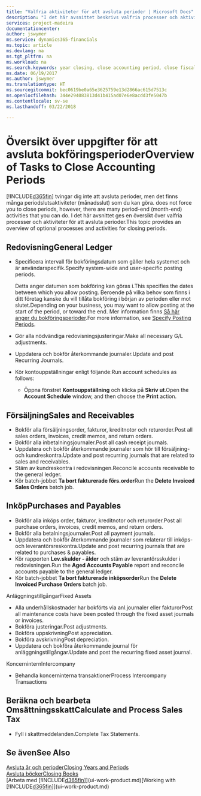 ```yaml
---
title: "Valfria aktiviteter för att avsluta perioder | Microsoft Docs"
description: "I det här avsnittet beskrivs valfria processer och aktiviteter för att avsluta bokföringsperioder i Finance and Operations, Business edition."
services: project-madeira
documentationcenter: 
author: jswymer
ms.service: dynamics365-financials
ms.topic: article
ms.devlang: na
ms.tgt_pltfrm: na
ms.workload: na
ms.search.keywords: year closing, close accounting period, close fiscal year, aging, creditor payments, vendor payments
ms.date: 06/19/2017
ms.author: jswymer
ms.translationtype: HT
ms.sourcegitcommit: bec0619be0a65e3625759e13d2866ac615d7513c
ms.openlocfilehash: 344e294083813d41b415ad07e6e8acdd3fe5047b
ms.contentlocale: sv-se
ms.lasthandoff: 03/22/2018

---
```

# <a name="overview-of-tasks-to-close-accounting-periods"></a><span data-ttu-id="e32e8-103">Översikt över uppgifter för att avsluta bokföringsperioder</span><span class="sxs-lookup"><span data-stu-id="e32e8-103">Overview of Tasks to Close Accounting Periods</span></span>
[!INCLUDE[d365fin](includes/d365fin_md.md)]<span data-ttu-id="e32e8-104"> tvingar dig inte att avsluta perioder, men det finns många periodslutsaktiviteter (månadsslut) som du kan göra.</span><span class="sxs-lookup"><span data-stu-id="e32e8-104"> does not force you to close periods, however, there are many period-end (month-end) activities that you can do.</span></span> <span data-ttu-id="e32e8-105">I det här avsnittet ges en översikt över valfria processer och aktiviteter för att avsluta perioder.</span><span class="sxs-lookup"><span data-stu-id="e32e8-105">This topic provides an overview of optional processes and activities for closing periods.</span></span>  

## <a name="general-ledger"></a><span data-ttu-id="e32e8-106">Redovisning</span><span class="sxs-lookup"><span data-stu-id="e32e8-106">General Ledger</span></span>
* <span data-ttu-id="e32e8-107">Specificera intervall för bokföringsdatum som gäller hela systemet och är användarspecifik.</span><span class="sxs-lookup"><span data-stu-id="e32e8-107">Specify system-wide and user-specific posting periods.</span></span>  

    <span data-ttu-id="e32e8-108">Detta anger datumen som bokföring kan göras i.</span><span class="sxs-lookup"><span data-stu-id="e32e8-108">This specifies the dates between which you allow posting.</span></span> <span data-ttu-id="e32e8-109">Beroende på vilka behov som finns i ditt företag kanske du vill tillåta bokföring i början av perioden eller mot slutet.</span><span class="sxs-lookup"><span data-stu-id="e32e8-109">Depending on your business, you may want to allow posting at the start of the period, or toward the end.</span></span> <span data-ttu-id="e32e8-110">Mer information finns [Så här anger du bokföringsperioder](finance-how-specify-posting-periods.md).</span><span class="sxs-lookup"><span data-stu-id="e32e8-110">For more information, see [Specify Posting Periods](finance-how-specify-posting-periods.md).</span></span>  
* <span data-ttu-id="e32e8-111">Gör alla nödvändiga redovisningsjusteringar.</span><span class="sxs-lookup"><span data-stu-id="e32e8-111">Make all necessary G/L adjustments.</span></span>  
* <span data-ttu-id="e32e8-112">Uppdatera och bokför återkommande journaler.</span><span class="sxs-lookup"><span data-stu-id="e32e8-112">Update and post Recurring Journals.</span></span>  
  <!--* Process Consolidations-->
* <span data-ttu-id="e32e8-113">Kör kontouppställningar enligt följande:</span><span class="sxs-lookup"><span data-stu-id="e32e8-113">Run account schedules as follows:</span></span>  
  * <span data-ttu-id="e32e8-114">Öppna fönstret **Kontouppställning** och klicka på **Skriv ut**.</span><span class="sxs-lookup"><span data-stu-id="e32e8-114">Open the **Account Schedule** window, and then choose the **Print** action.</span></span>  

## <a name="sales-and-receivables"></a><span data-ttu-id="e32e8-115">Försäljning</span><span class="sxs-lookup"><span data-stu-id="e32e8-115">Sales and Receivables</span></span>
* <span data-ttu-id="e32e8-116">Bokför alla försäljningsorder, fakturor, kreditnotor och returorder.</span><span class="sxs-lookup"><span data-stu-id="e32e8-116">Post all sales orders, invoices, credit memos, and return orders.</span></span>  
* <span data-ttu-id="e32e8-117">Bokför alla inbetalningsjournaler.</span><span class="sxs-lookup"><span data-stu-id="e32e8-117">Post all cash receipt journals.</span></span>  
* <span data-ttu-id="e32e8-118">Uppdatera och bokför återkommande journaler som hör till försäljning- och kundreskontra.</span><span class="sxs-lookup"><span data-stu-id="e32e8-118">Update and post recurring journals that are related to sales and receivables.</span></span>  
* <span data-ttu-id="e32e8-119">Stäm av kundreskontra i redovisningen.</span><span class="sxs-lookup"><span data-stu-id="e32e8-119">Reconcile accounts receivable to the general ledger.</span></span>  
* <span data-ttu-id="e32e8-120">Kör batch-jobbet **Ta bort fakturerade förs.order**</span><span class="sxs-lookup"><span data-stu-id="e32e8-120">Run the **Delete Invoiced Sales Orders** batch job.</span></span>  

## <a name="purchases-and-payables"></a><span data-ttu-id="e32e8-121">Inköp</span><span class="sxs-lookup"><span data-stu-id="e32e8-121">Purchases and Payables</span></span>
* <span data-ttu-id="e32e8-122">Bokför alla inköps order, fakturor, kreditnotor och returorder.</span><span class="sxs-lookup"><span data-stu-id="e32e8-122">Post all purchase orders, invoices, credit memos, and return orders.</span></span>  
* <span data-ttu-id="e32e8-123">Bokför alla betalningsjournaler.</span><span class="sxs-lookup"><span data-stu-id="e32e8-123">Post all payment journals.</span></span>  
* <span data-ttu-id="e32e8-124">Uppdatera och bokför återkommande journaler som relaterar till inköps- och leverantörsreskontra.</span><span class="sxs-lookup"><span data-stu-id="e32e8-124">Update and post recurring journals that are related to purchases & payables.</span></span>  
* <span data-ttu-id="e32e8-125">Kör rapporten **Lev.skulder - ålder** och stäm av leverantörsskulder i redovisningen.</span><span class="sxs-lookup"><span data-stu-id="e32e8-125">Run the **Aged Accounts Payable** report and reconcile accounts payable to the general ledger.</span></span>  
* <span data-ttu-id="e32e8-126">Kör batch-jobbet **Ta bort fakturerade inköpsorder**</span><span class="sxs-lookup"><span data-stu-id="e32e8-126">Run the **Delete Invoiced Purchase Orders** batch job.</span></span>  

<span data-ttu-id="e32e8-127">Anläggningstillgångar</span><span class="sxs-lookup"><span data-stu-id="e32e8-127">Fixed Assets</span></span>
* <span data-ttu-id="e32e8-128">Alla underhållskostnader har bokförts via anl.journaler eller fakturor</span><span class="sxs-lookup"><span data-stu-id="e32e8-128">Post all maintenance costs have been posted through the fixed asset journals or invoices.</span></span>
* <span data-ttu-id="e32e8-129">Bokföra justeringar.</span><span class="sxs-lookup"><span data-stu-id="e32e8-129">Post adjustments.</span></span>
* <span data-ttu-id="e32e8-130">Bokföra uppskrivning</span><span class="sxs-lookup"><span data-stu-id="e32e8-130">Post appreciation.</span></span>
* <span data-ttu-id="e32e8-131">Bokföra avskrivning</span><span class="sxs-lookup"><span data-stu-id="e32e8-131">Post depreciation.</span></span>
* <span data-ttu-id="e32e8-132">Uppdatera och bokföra återkommande journal för anläggningstillgångar.</span><span class="sxs-lookup"><span data-stu-id="e32e8-132">Update and post the recurring fixed asset journal.</span></span>

<span data-ttu-id="e32e8-133">Koncernintern</span><span class="sxs-lookup"><span data-stu-id="e32e8-133">Intercompany</span></span>
* <span data-ttu-id="e32e8-134">Behandla koncerninterna transaktioner</span><span class="sxs-lookup"><span data-stu-id="e32e8-134">Process Intercompany Transactions</span></span>

## <a name="calculate-and-process-sales-tax"></a><span data-ttu-id="e32e8-135">Beräkna och bearbeta Omsättningsskatt</span><span class="sxs-lookup"><span data-stu-id="e32e8-135">Calculate and Process Sales Tax</span></span>
* <span data-ttu-id="e32e8-136">Fyll i skattmeddelanden.</span><span class="sxs-lookup"><span data-stu-id="e32e8-136">Complete Tax Statements.</span></span>  

## <a name="see-also"></a><span data-ttu-id="e32e8-137">Se även</span><span class="sxs-lookup"><span data-stu-id="e32e8-137">See Also</span></span>
[<span data-ttu-id="e32e8-138">Avsluta år och perioder</span><span class="sxs-lookup"><span data-stu-id="e32e8-138">Closing Years and Periods</span></span>](year-close-years-periods.md)  
[<span data-ttu-id="e32e8-139">Avsluta böcker</span><span class="sxs-lookup"><span data-stu-id="e32e8-139">Closing Books</span></span>](year-close-books.md)  
<span data-ttu-id="e32e8-140">[Arbeta med [!INCLUDE[d365fin](includes/d365fin_md.md)]](ui-work-product.md)</span><span class="sxs-lookup"><span data-stu-id="e32e8-140">[Working with [!INCLUDE[d365fin](includes/d365fin_md.md)]](ui-work-product.md)</span></span>

